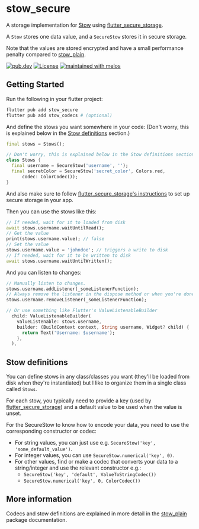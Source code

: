 # stow_secure

A storage implementation for [Stow] using [flutter_secure_storage].

A `Stow` stores one data value, and a `SecureStow` stores it in secure storage.

Note that the values are stored encrypted and have a small performance penalty
compared to [stow_plain].

[![pub.dev](https://img.shields.io/pub/v/stow_secure.svg)][stow_secure]
[![License](https://img.shields.io/github/license/adil192/stow)][license]
[![maintained with melos](https://img.shields.io/badge/maintained%20with-melos-f700ff.svg?style=flat-square)](https://github.com/invertase/melos)

## Getting Started

Run the following in your flutter project:

```bash
flutter pub add stow_secure
flutter pub add stow_codecs # (optional)
```

And define the stows you want somewhere in your code:
(Don't worry, this is explained below in the [Stow definitions](#stow-definitions) section.)

```dart
final stows = Stows();

// Don't worry, this is explained below in the Stow definitions section.
class Stows {
  final username = SecureStow('username', '');
  final secretColor = SecureStow('secret_color', Colors.red,
      codec: ColorCodec());
}
```

And also make sure to follow
[flutter_secure_storage's instructions][flutter_secure_storage]
to set up secure storage in your app.

Then you can use the stows like this:

```dart
// If needed, wait for it to loaded from disk
await stows.username.waitUntilRead();
// Get the value
print(stows.username.value); // false
// Set the value
stows.username.value = 'johndoe'; // triggers a write to disk
// If needed, wait for it to be written to disk
await stows.username.waitUntilWritten();
```

And you can listen to changes:

```dart
// Manually listen to changes.
stows.username.addListener(_someListenerFunction);
// Always remove the listener in the dispose method or when you're done.
stows.username.removeListener(_someListenerFunction);

// Or use something like Flutter's ValueListenableBuilder
  child: ValueListenableBuilder(
    valueListenable: stows.username,
    builder: (BuildContext context, String username, Widget? child) {
      return Text('Username: $username');
    },
  ),
```

## Stow definitions

You can define stows in any class/classes you want (they'll be loaded from disk when they're instantiated) but I like to organize them in a single class called `Stows`.

For each stow, you typically need to provide a key (used by [flutter_secure_storage]) and a default value to be used when the value is unset.

For the SecureStow to know how to encode your data, you need to use the corresponding constructor
or codec:
- For string values, you can just use e.g. `SecureStow('key', 'some_default_value')`.
- For integer values, you can use `SecureStow.numerical('key', 0)`.
- For other values, find or make a codec that converts your data to a string/integer and use the relevant constructor e.g.:
  - `SecureStow('key', 'default', ValueToStringCodec())`
  - `SecureStow.numerical('key', 0, ColorCodec())`

## More information

Codecs and stow definitions are explained in more detail in the [stow_plain](https://pub.dev/packages/stow_plain) package documentation.


[stow]: https://pub.dev/packages/stow
[license]: https://github.com/adil192/stow/blob/main/LICENSE
[stow_plain]: https://pub.dev/packages/stow_plain
[stow_secure]: https://pub.dev/packages/stow_secure
[flutter_secure_storage]: https://pub.dev/packages/flutter_secure_storage